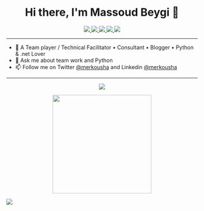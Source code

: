 <h1 align="center">Hi there, I'm Massoud Beygi 👋</h1>
 <p align="center"> 
  <p align="center"> 
 <a href="https://twitter.com/intent/follow?screen_name=merkousha" alt="Follow on Twitter">
   <img src="https://img.shields.io/badge/-@merkousha-00acee?style=flat&logo=Twitter&logoColor=white" />
 </a>
 <a href="https://www.linkedin.com/in/merkousha/" alt="Connect on LinkedIn">
   <img src="https://img.shields.io/badge/-merkousha-0072b1?style=flat&logo=Linkedin&logoColor=white" />
 </a>
 <a href="mailto:merkousha.net@gmail.com" alt="Gmail">
   <img src="https://img.shields.io/badge/-merkousha.net@gmail.com-c14438?style=flat&logo=Gmail&logoColor=white" />
 </a>
 <a href="https://t.me/merkousha" alt="Contact on Telegram">
   <img src="https://img.shields.io/badge/-merkousha-grey?style=flat&logo=Telegram&logoColor=white" />
 </a>
 <a href="https://instagram.com/massoud.beygi" alt="Contact on Instagram">
   <img src="https://img.shields.io/badge/massoud.beygi-%23E4405F.svg?logo=Instagram&logoColor=white" />
 </a>   
</p>

---
- 🔭 A Team player / Technical Facilitator • Consultant • Blogger • Python & .net Lover
- 💬 Ask me about team work and Python
- 📫 Follow me on Twitter [@merkousha](https://twitter.com/intent/follow?screen_name=merkousha) and Linkedin [@merkousha](https://www.linkedin.com/in/merkousha/)
---
 <p align="center">
  <img src="https://github-readme-stats.vercel.app/api?username=merkousha&show_icons=true&count_private=true&include_all_commits=true" />
</p>

<p align="center">
<a href="https://coffeebede.ir/buycoffee/merkousha"><img width="260" class="img-fluid" src="https://coffeebede.ir/DashboardTemplateV2/app-assets/images/banner/default-yellow.svg" /></a>
</p
 >

[![](https://visitcount.itsvg.in/api?id=merkousha&icon=0&color=3)](https://visitcount.itsvg.in)

<!-- Proudly created with GPRM ( https://gprm.itsvg.in ) -->
